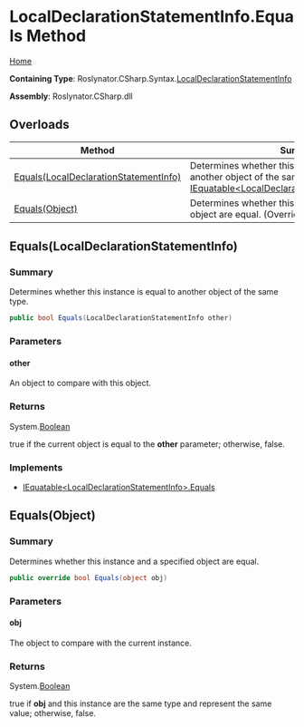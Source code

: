 <a name="_top"></a>

# LocalDeclarationStatementInfo\.Equals Method

[Home](../../../../../README.md#_top)

**Containing Type**: Roslynator\.CSharp\.Syntax\.[LocalDeclarationStatementInfo](../README.md#_top)

**Assembly**: Roslynator\.CSharp\.dll

## Overloads

| Method | Summary |
| ------ | ------- |
| [Equals(LocalDeclarationStatementInfo)](#Roslynator_CSharp_Syntax_LocalDeclarationStatementInfo_Equals_Roslynator_CSharp_Syntax_LocalDeclarationStatementInfo_) | Determines whether this instance is equal to another object of the same type\. \(Implements [IEquatable\<LocalDeclarationStatementInfo>.Equals](https://docs.microsoft.com/en-us/dotnet/api/system.iequatable-1.equals)\) |
| [Equals(Object)](#Roslynator_CSharp_Syntax_LocalDeclarationStatementInfo_Equals_System_Object_) | Determines whether this instance and a specified object are equal\. \(Overrides [ValueType.Equals](https://docs.microsoft.com/en-us/dotnet/api/system.valuetype.equals)\) |

## Equals\(LocalDeclarationStatementInfo\) <a name="Roslynator_CSharp_Syntax_LocalDeclarationStatementInfo_Equals_Roslynator_CSharp_Syntax_LocalDeclarationStatementInfo_"></a>

### Summary

Determines whether this instance is equal to another object of the same type\.

```csharp
public bool Equals(LocalDeclarationStatementInfo other)
```

### Parameters

#### other

An object to compare with this object\.

### Returns

System\.[Boolean](https://docs.microsoft.com/en-us/dotnet/api/system.boolean)

true if the current object is equal to the **other** parameter; otherwise, false\.

### Implements

* [IEquatable\<LocalDeclarationStatementInfo>.Equals](https://docs.microsoft.com/en-us/dotnet/api/system.iequatable-1.equals)

## Equals\(Object\) <a name="Roslynator_CSharp_Syntax_LocalDeclarationStatementInfo_Equals_System_Object_"></a>

### Summary

Determines whether this instance and a specified object are equal\.

```csharp
public override bool Equals(object obj)
```

### Parameters

#### obj

The object to compare with the current instance\. 

### Returns

System\.[Boolean](https://docs.microsoft.com/en-us/dotnet/api/system.boolean)

true if **obj** and this instance are the same type and represent the same value; otherwise, false\. 
